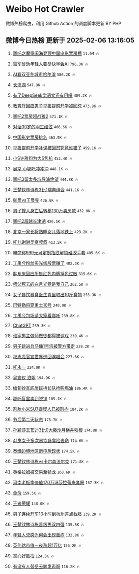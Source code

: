 # Weibo Hot Crawler 



微博热榜爬虫，利用 Github Action 的调度脚本更新 BY PHP 


## 微博今日热榜 更新于 2025-02-06 13:16:05 
1. [哪吒之魔童闹海登顶中国电影票房榜](https://s.weibo.com/weibo?q=%23%E5%93%AA%E5%90%92%E4%B9%8B%E9%AD%94%E7%AB%A5%E9%97%B9%E6%B5%B7%E7%99%BB%E9%A1%B6%E4%B8%AD%E5%9B%BD%E7%94%B5%E5%BD%B1%E7%A5%A8%E6%88%BF%E6%A6%9C%23&t=31&band_rank=1&Refer=top) `11.0M 🔥` 

1. [雷军曾劝年轻人要尽快学会AI](https://s.weibo.com/weibo?q=%23%E9%9B%B7%E5%86%9B%E6%9B%BE%E5%8A%9D%E5%B9%B4%E8%BD%BB%E4%BA%BA%E8%A6%81%E5%B0%BD%E5%BF%AB%E5%AD%A6%E4%BC%9AAI%23&t=31&band_rank=2&Refer=top) `796.3K 🔥` 

1. [AI看双亚冬城市哈尔滨](https://s.weibo.com/weibo?q=%23AI%E7%9C%8B%E5%8F%8C%E4%BA%9A%E5%86%AC%E5%9F%8E%E5%B8%82%E5%93%88%E5%B0%94%E6%BB%A8%23&t=31&band_rank=3&Refer=top) `586.2K 🔥` 

1. [长津湖](https://s.weibo.com/weibo?q=%E9%95%BF%E6%B4%A5%E6%B9%96&t=31&band_rank=4&Refer=top) `547.9K 🔥` 

1. [有了DeepSeek学语文还有用吗](https://s.weibo.com/weibo?q=%23%E6%9C%89%E4%BA%86DeepSeek%E5%AD%A6%E8%AF%AD%E6%96%87%E8%BF%98%E6%9C%89%E7%94%A8%E5%90%97%23&t=31&band_rank=5&Refer=top) `489.2K 🔥` 

1. [教育厅回应男子举报提前开学被回怼](https://s.weibo.com/weibo?q=%23%E6%95%99%E8%82%B2%E5%8E%85%E5%9B%9E%E5%BA%94%E7%94%B7%E5%AD%90%E4%B8%BE%E6%8A%A5%E6%8F%90%E5%89%8D%E5%BC%80%E5%AD%A6%E8%A2%AB%E5%9B%9E%E6%80%BC%23&t=31&band_rank=6&Refer=top) `473.8K 🔥` 

1. [哪吒2票房超战狼2](https://s.weibo.com/weibo?q=%23%E5%93%AA%E5%90%922%E7%A5%A8%E6%88%BF%E8%B6%85%E6%88%98%E7%8B%BC2%23&t=31&band_rank=7&Refer=top) `471.1K 🔥` 

1. [对话30岁的羽生结弦](https://s.weibo.com/weibo?q=%23%E5%AF%B9%E8%AF%9D30%E5%B2%81%E7%9A%84%E7%BE%BD%E7%94%9F%E7%BB%93%E5%BC%A6%23&t=31&band_rank=8&Refer=top) `466.6K 🔥` 

1. [中国影史票房排名](https://s.weibo.com/weibo?q=%23%E4%B8%AD%E5%9B%BD%E5%BD%B1%E5%8F%B2%E7%A5%A8%E6%88%BF%E6%8E%92%E5%90%8D%23&t=31&band_rank=9&Refer=top) `463.9K 🔥` 

1. [举报提前开学补课被回怼究竟谁错了](https://s.weibo.com/weibo?q=%23%E4%B8%BE%E6%8A%A5%E6%8F%90%E5%89%8D%E5%BC%80%E5%AD%A6%E8%A1%A5%E8%AF%BE%E8%A2%AB%E5%9B%9E%E6%80%BC%E7%A9%B6%E7%AB%9F%E8%B0%81%E9%94%99%E4%BA%86%23&t=31&band_rank=10&Refer=top) `459.1K 🔥` 

1. [小S许雅钧为大S包机](https://s.weibo.com/weibo?q=%23%E5%B0%8FS%E8%AE%B8%E9%9B%85%E9%92%A7%E4%B8%BA%E5%A4%A7S%E5%8C%85%E6%9C%BA%23&t=31&band_rank=11&Refer=top) `452.4K 🔥` 

1. [吴京 小哪吒冲冲冲](https://s.weibo.com/weibo?q=%E5%90%B4%E4%BA%AC%20%E5%B0%8F%E5%93%AA%E5%90%92%E5%86%B2%E5%86%B2%E5%86%B2&t=31&band_rank=12&Refer=top) `448.1K 🔥` 

1. [哪吒3留太多坑导演绝望](https://s.weibo.com/weibo?q=%23%E5%93%AA%E5%90%923%E7%95%99%E5%A4%AA%E5%A4%9A%E5%9D%91%E5%AF%BC%E6%BC%94%E7%BB%9D%E6%9C%9B%23&t=31&band_rank=13&Refer=top) `444.8K 🔥` 

1. [王楚钦林诗栋3比1瑞典组合](https://s.weibo.com/weibo?q=%23%E7%8E%8B%E6%A5%9A%E9%92%A6%E6%9E%97%E8%AF%97%E6%A0%8B3%E6%AF%941%E7%91%9E%E5%85%B8%E7%BB%84%E5%90%88%23&t=31&band_rank=14&Refer=top) `441.1K 🔥` 

1. [蒯曼vs王曼昱](https://s.weibo.com/weibo?q=%23%E8%92%AF%E6%9B%BCvs%E7%8E%8B%E6%9B%BC%E6%98%B1%23&t=31&band_rank=15&Refer=top) `436.9K 🔥` 

1. [男子撞人身亡后转移130万卖房款](https://s.weibo.com/weibo?q=%23%E7%94%B7%E5%AD%90%E6%92%9E%E4%BA%BA%E8%BA%AB%E4%BA%A1%E5%90%8E%E8%BD%AC%E7%A7%BB130%E4%B8%87%E5%8D%96%E6%88%BF%E6%AC%BE%23&t=31&band_rank=16&Refer=top) `432.0K 🔥` 

1. [哪吒2超越长津湖](https://s.weibo.com/weibo?q=%23%E5%93%AA%E5%90%922%E8%B6%85%E8%B6%8A%E9%95%BF%E6%B4%A5%E6%B9%96%23&t=31&band_rank=17&Refer=top) `426.5K 🔥` 

1. [北京一家长将熟睡女儿落地铁上](https://s.weibo.com/weibo?q=%23%E5%8C%97%E4%BA%AC%E4%B8%80%E5%AE%B6%E9%95%BF%E5%B0%86%E7%86%9F%E7%9D%A1%E5%A5%B3%E5%84%BF%E8%90%BD%E5%9C%B0%E9%93%81%E4%B8%8A%23&t=31&band_rank=18&Refer=top) `423.2K 🔥` 

1. [吒儿谢谢吴京叔叔](https://s.weibo.com/weibo?q=%23%E5%90%92%E5%84%BF%E8%B0%A2%E8%B0%A2%E5%90%B4%E4%BA%AC%E5%8F%94%E5%8F%94%23&t=31&band_rank=19&Refer=top) `413.5K 🔥` 

1. [电商称999元可定制指纹解锁硅胶手套](https://s.weibo.com/weibo?q=%23%E7%94%B5%E5%95%86%E7%A7%B0999%E5%85%83%E5%8F%AF%E5%AE%9A%E5%88%B6%E6%8C%87%E7%BA%B9%E8%A7%A3%E9%94%81%E7%A1%85%E8%83%B6%E6%89%8B%E5%A5%97%23&t=31&band_rank=20&Refer=top) `405.6K 🔥` 

1. [丁禹兮粉丝买光线股票赚了](https://s.weibo.com/weibo?q=%23%E4%B8%81%E7%A6%B9%E5%85%AE%E7%B2%89%E4%B8%9D%E4%B9%B0%E5%85%89%E7%BA%BF%E8%82%A1%E7%A5%A8%E8%B5%9A%E4%BA%86%23&t=31&band_rank=21&Refer=top) `402.3K 🔥` 

1. [胖东来回应所售红色内裤掉色过敏](https://s.weibo.com/weibo?q=%23%E8%83%96%E4%B8%9C%E6%9D%A5%E5%9B%9E%E5%BA%94%E6%89%80%E5%94%AE%E7%BA%A2%E8%89%B2%E5%86%85%E8%A3%A4%E6%8E%89%E8%89%B2%E8%BF%87%E6%95%8F%23&t=31&band_rank=22&Refer=top) `315.6K 🔥` 

1. [师父死去的白月光竟是我自己](https://s.weibo.com/weibo?q=%E5%B8%88%E7%88%B6%E6%AD%BB%E5%8E%BB%E7%9A%84%E7%99%BD%E6%9C%88%E5%85%89%E7%AB%9F%E6%98%AF%E6%88%91%E8%87%AA%E5%B7%B1&t=31&band_rank=23&Refer=top) `262.5K 🔥` 

1. [女子暴饮暴食医生胃里取出10斤食物](https://s.weibo.com/weibo?q=%23%E5%A5%B3%E5%AD%90%E6%9A%B4%E9%A5%AE%E6%9A%B4%E9%A3%9F%E5%8C%BB%E7%94%9F%E8%83%83%E9%87%8C%E5%8F%96%E5%87%BA10%E6%96%A4%E9%A3%9F%E7%89%A9%23&t=31&band_rank=24&Refer=top) `253.3K 🔥` 

1. [巴特勒将穿勇士10号](https://s.weibo.com/weibo?q=%23%E5%B7%B4%E7%89%B9%E5%8B%92%E5%B0%86%E7%A9%BF%E5%8B%87%E5%A3%AB10%E5%8F%B7%23&t=31&band_rank=25&Refer=top) `240.0K 🔥` 

1. [丁禹兮包场请大家看哪吒](https://s.weibo.com/weibo?q=%23%E4%B8%81%E7%A6%B9%E5%85%AE%E5%8C%85%E5%9C%BA%E8%AF%B7%E5%A4%A7%E5%AE%B6%E7%9C%8B%E5%93%AA%E5%90%92%23&t=31&band_rank=26&Refer=top) `239.8K 🔥` 

1. [ChatGPT](https://s.weibo.com/weibo?q=ChatGPT&t=31&band_rank=27&Refer=top) `239.3K 🔥` 

1. [谁家男主做师做徒都得被调戏](https://s.weibo.com/weibo?q=%E8%B0%81%E5%AE%B6%E7%94%B7%E4%B8%BB%E5%81%9A%E5%B8%88%E5%81%9A%E5%BE%92%E9%83%BD%E5%BE%97%E8%A2%AB%E8%B0%83%E6%88%8F&t=31&band_rank=28&Refer=top) `230.4K 🔥` 

1. [男子跳进兵马俑1号坑被警方带走](https://s.weibo.com/weibo?q=%23%E7%94%B7%E5%AD%90%E8%B7%B3%E8%BF%9B%E5%85%B5%E9%A9%AC%E4%BF%911%E5%8F%B7%E5%9D%91%E8%A2%AB%E8%AD%A6%E6%96%B9%E5%B8%A6%E8%B5%B0%23&t=31&band_rank=29&Refer=top) `228.2K 🔥` 

1. [权志龙官宣世界巡回演唱会](https://s.weibo.com/weibo?q=%E6%9D%83%E5%BF%97%E9%BE%99%E5%AE%98%E5%AE%A3%E4%B8%96%E7%95%8C%E5%B7%A1%E5%9B%9E%E6%BC%94%E5%94%B1%E4%BC%9A&t=31&band_rank=30&Refer=top) `227.6K 🔥` 

1. [吒永一](https://s.weibo.com/weibo?q=%E5%90%92%E6%B0%B8%E4%B8%80&t=31&band_rank=31&Refer=top) `224.0K 🔥` 

1. [吴宣仪 浪姐](https://s.weibo.com/weibo?q=%E5%90%B4%E5%AE%A3%E4%BB%AA%20%E6%B5%AA%E5%A7%90&t=31&band_rank=32&Refer=top) `194.9K 🔥` 

1. [缅甸妙瓦底居民排长队抢购燃油](https://s.weibo.com/weibo?q=%23%E7%BC%85%E7%94%B8%E5%A6%99%E7%93%A6%E5%BA%95%E5%B1%85%E6%B0%91%E6%8E%92%E9%95%BF%E9%98%9F%E6%8A%A2%E8%B4%AD%E7%87%83%E6%B2%B9%23&t=31&band_rank=33&Refer=top) `186.4K 🔥` 

1. [哪吒盲盒卖到脱销](https://s.weibo.com/weibo?q=%23%E5%93%AA%E5%90%92%E7%9B%B2%E7%9B%92%E5%8D%96%E5%88%B0%E8%84%B1%E9%94%80%23&t=31&band_rank=34&Refer=top) `185.1K 🔥` 

1. [割胎小米SU7嫌疑人已被刑拘](https://s.weibo.com/weibo?q=%23%E5%89%B2%E8%83%8E%E5%B0%8F%E7%B1%B3SU7%E5%AB%8C%E7%96%91%E4%BA%BA%E5%B7%B2%E8%A2%AB%E5%88%91%E6%8B%98%23&t=31&band_rank=35&Refer=top) `184.2K 🔥` 

1. [节后第二天状态](https://s.weibo.com/weibo?q=%23%E8%8A%82%E5%90%8E%E7%AC%AC%E4%BA%8C%E5%A4%A9%E7%8A%B6%E6%80%81%23&t=31&band_rank=36&Refer=top) `175.7K 🔥` 

1. [孙颖莎王艺迪3比0大藤沙月横井咲樱](https://s.weibo.com/weibo?q=%E5%AD%99%E9%A2%96%E8%8E%8E%E7%8E%8B%E8%89%BA%E8%BF%AA3%E6%AF%940%E5%A4%A7%E8%97%A4%E6%B2%99%E6%9C%88%E6%A8%AA%E4%BA%95%E5%92%B2%E6%A8%B1&t=31&band_rank=37&Refer=top) `174.8K 🔥` 

1. [41岁女子多次暴饮暴食险丧命](https://s.weibo.com/weibo?q=%2341%E5%B2%81%E5%A5%B3%E5%AD%90%E5%A4%9A%E6%AC%A1%E6%9A%B4%E9%A5%AE%E6%9A%B4%E9%A3%9F%E9%99%A9%E4%B8%A7%E5%91%BD%23&t=31&band_rank=38&Refer=top) `174.6K 🔥` 

1. [泰缅边境地区断电后现状](https://s.weibo.com/weibo?q=%23%E6%B3%B0%E7%BC%85%E8%BE%B9%E5%A2%83%E5%9C%B0%E5%8C%BA%E6%96%AD%E7%94%B5%E5%90%8E%E7%8E%B0%E7%8A%B6%23&t=31&band_rank=39&Refer=top) `174.5K 🔥` 

1. [王楚钦林诗栋vs卡尔森法尔克](https://s.weibo.com/weibo?q=%23%E7%8E%8B%E6%A5%9A%E9%92%A6%E6%9E%97%E8%AF%97%E6%A0%8Bvs%E5%8D%A1%E5%B0%94%E6%A3%AE%E6%B3%95%E5%B0%94%E5%85%8B%23&t=31&band_rank=40&Refer=top) `171.8K 🔥` 

1. [英格拉姆被交易至猛龙](https://s.weibo.com/weibo?q=%23%E8%8B%B1%E6%A0%BC%E6%8B%89%E5%A7%86%E8%A2%AB%E4%BA%A4%E6%98%93%E8%87%B3%E7%8C%9B%E9%BE%99%23&t=31&band_rank=41&Refer=top) `168.6K 🔥` 

1. [河南老板拿价值170万玛莎拉蒂来套圈](https://s.weibo.com/weibo?q=%23%E6%B2%B3%E5%8D%97%E8%80%81%E6%9D%BF%E6%8B%BF%E4%BB%B7%E5%80%BC170%E4%B8%87%E7%8E%9B%E8%8E%8E%E6%8B%89%E8%92%82%E6%9D%A5%E5%A5%97%E5%9C%88%23&t=31&band_rank=42&Refer=top) `167.3K 🔥` 

1. [金价](https://s.weibo.com/weibo?q=%E9%87%91%E4%BB%B7&t=31&band_rank=43&Refer=top) `159.5K 🔥` 

1. [王者荣耀](https://s.weibo.com/weibo?q=%23%E7%8E%8B%E8%80%85%E8%8D%A3%E8%80%80%23&t=31&band_rank=44&Refer=top) `148.0K 🔥` 

1. [男子连续开车10小时到杭州差点截肢](https://s.weibo.com/weibo?q=%23%E7%94%B7%E5%AD%90%E8%BF%9E%E7%BB%AD%E5%BC%80%E8%BD%A610%E5%B0%8F%E6%97%B6%E5%88%B0%E6%9D%AD%E5%B7%9E%E5%B7%AE%E7%82%B9%E6%88%AA%E8%82%A2%23&t=31&band_rank=45&Refer=top) `139.2K 🔥` 

1. [王楚钦林诗栋晋级男双四强](https://s.weibo.com/weibo?q=%23%E7%8E%8B%E6%A5%9A%E9%92%A6%E6%9E%97%E8%AF%97%E6%A0%8B%E6%99%8B%E7%BA%A7%E7%94%B7%E5%8F%8C%E5%9B%9B%E5%BC%BA%23&t=31&band_rank=46&Refer=top) `135.8K 🔥` 

1. [年轻人流感为何会出现重症](https://s.weibo.com/weibo?q=%23%E5%B9%B4%E8%BD%BB%E4%BA%BA%E6%B5%81%E6%84%9F%E4%B8%BA%E4%BD%95%E4%BC%9A%E5%87%BA%E7%8E%B0%E9%87%8D%E7%97%87%23&t=31&band_rank=47&Refer=top) `132.8K 🔥` 

1. [英伟达市值一夜涨超1万亿](https://s.weibo.com/weibo?q=%E8%8B%B1%E4%BC%9F%E8%BE%BE%E5%B8%82%E5%80%BC%E4%B8%80%E5%A4%9C%E6%B6%A8%E8%B6%851%E4%B8%87%E4%BA%BF&t=31&band_rank=48&Refer=top) `126.2K 🔥` 

1. [掌心好敢拍](https://s.weibo.com/weibo?q=%23%E6%8E%8C%E5%BF%83%E5%A5%BD%E6%95%A2%E6%8B%8D%23&t=31&band_rank=49&Refer=top) `124.3K 🔥` 

1. [有没有人替岳云鹏发声啊](https://s.weibo.com/weibo?q=%E6%9C%89%E6%B2%A1%E6%9C%89%E4%BA%BA%E6%9B%BF%E5%B2%B3%E4%BA%91%E9%B9%8F%E5%8F%91%E5%A3%B0%E5%95%8A&t=31&band_rank=50&Refer=top) `116.2K 🔥` 

